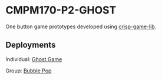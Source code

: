 # CMPM170-P2-GHOST
One button game prototypes developed using [crisp-game-lib](https://github.com/abagames/crisp-game-lib).

## Deployments

Individual: [Ghost Game](https://aguizaro.github.io/CMPM170-P2-GHOST/?GhostGame)

Group: [Bubble Pop](https://aguizaro.github.io/CMPM170-P2-GHOST/?GroupGame)

